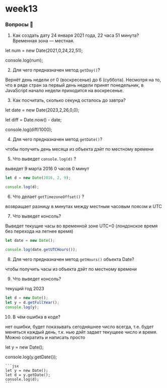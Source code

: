 # week13

### Вопросы 💎

1. Как создать дату 24 января 2021 года, 22 часа 51 минута? Временная зона — местная.

let num = new Date(2021,0,24,22,51);

console.log(num);

2. Для чего предназначен метод `getDay()`?

Вернёт день недели от 0 (воскресенье) до 6 (суббота). Несмотря на то, что в ряде стран за первый день недели принят понедельник, в JavaScript начало недели приходится на воскресенье.

3. Как посчитать, сколько секунд осталось до завтра?

let date = new Date(2023,2,26,0,0);

let diff = Date.now() - date;

console.log(diff/1000);

4. Для чего предназначен метод `getDate()`?

чтобы получить день месяца из объекта дэйт по местному времени

5. Что выведет `console.log(d)` ?

выведет 9 марта 2016 0 часов 0 минут

```jsx
let d = new Date(2016, 2, 9);

console.log(d);
```

6. Что делает `getTimezoneOffset()` ?

возвращает разницу в минутах между местным часовым поясом и UTC

7. Что выведет консоль?

Выведет текущие часы во временной зоне UTC+0 (лондонское время без перехода на летнее время)

```jsx
let date = new Date();

console.log(date.getUTCHours());
```

8. Для чего предназначен метод `getHours()` объекта Date?

чтобы получить часы из объекта дэйт по местному времени

9. Что выведет консоль?

текущий год 2023

```jsx
let d = new Date();
let y = d.getFullYear();
console.log(y);
```

10. В чём ошибка в коде?

нет ошибки, будет показывать сегодняшнее число всегда, т.е. будет меняться каждый день, т.к. нью дэйт задает текущеее число и время.
Можно сократить и написать просто

let y = new Date();

console.log(y.getDate());

    ```jsx
    let y = new Date();
    let d = y.getDate();
    console.log(d);
    ```
